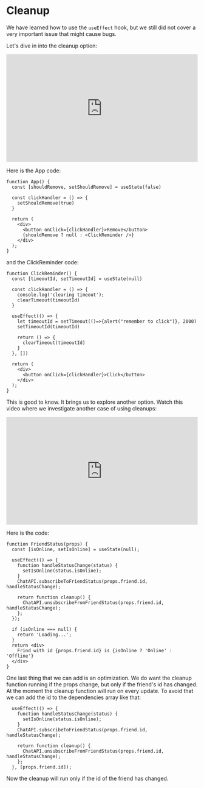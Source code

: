 # Cleanup

We have learned how to use the `useEffect` hook, but we still did not cover a very important issue that might cause bugs.

Let's dive in into the cleanup option:

<div style="position: relative; padding-bottom: 56.074766355140184%; height: 0;"><iframe src="https://www.loom.com/embed/370747823c9e42daaeaaeae5b2df32b4" frameborder="0" webkitallowfullscreen mozallowfullscreen allowfullscreen style="position: absolute; top: 0; left: 0; width: 100%; height: 100%;"></iframe></div>

Here is the App code:
```
function App() {
  const [shouldRemove, setShouldRemove] = useState(false)

  const clickHandler = () => {
    setShouldRemove(true)
  }

  return (
    <div>
      <button onClick={clickHandler}>Remove</button>
      {shouldRemove ? null : <ClickReminder />}
    </div>
  );
}
```

and the ClickReminder code:
```
function ClickReminder() {
  const [timeoutId, setTimeoutId] = useState(null)

  const clickHandler = () => {
    console.log('clearing timeout');
    clearTimeout(timeoutId)
  }

  useEffect(() => {
    let timeoutId = setTimeout(()=>{alert("remember to click")}, 2000)
    setTimeoutId(timeoutId)
    
    return () => {
      clearTimeout(timeoutId)
    }
  }, [])

  return (
    <div>
      <button onClick={clickHandler}>Click</button>
    </div>
  );
}
```

This is good to know. It brings us to explore another option. Watch this video where we investigate another case of using cleanups:

<div style="position: relative; padding-bottom: 56.074766355140184%; height: 0;"><iframe src="https://www.loom.com/embed/0474f3a7a7524221bd803d000e308a3d" frameborder="0" webkitallowfullscreen mozallowfullscreen allowfullscreen style="position: absolute; top: 0; left: 0; width: 100%; height: 100%;"></iframe></div>

Here is the code:
```
function FriendStatus(props) {
  const [isOnline, setIsOnline] = useState(null);

  useEffect(() => {
    function handleStatusChange(status) {
      setIsOnline(status.isOnline);
    }
    ChatAPI.subscribeToFriendStatus(props.friend.id, handleStatusChange);
    
    return function cleanup() {
      ChatAPI.unsubscribeFromFriendStatus(props.friend.id, handleStatusChange);
    };
  });

  if (isOnline === null) {
    return 'Loading...';
  }
  return <div>
    Frind with id {props.friend.id} is {isOnline ? 'Online' : 'Offline'}
  </div>
}
```

One last thing that we can add is an optimization. We do want the cleanup function running if the props change, but only if the friend's id has changed. 
At the moment the cleanup function will run on every update.
To avoid that we can add the id to the dependencies array like that:

```
  useEffect(() => {
    function handleStatusChange(status) {
      setIsOnline(status.isOnline);
    }
    ChatAPI.subscribeToFriendStatus(props.friend.id, handleStatusChange);
    
    return function cleanup() {
      ChatAPI.unsubscribeFromFriendStatus(props.friend.id, handleStatusChange);
    };
  }, [props.friend.id]);
```

Now the cleanup will run only if the id of the friend has changed.